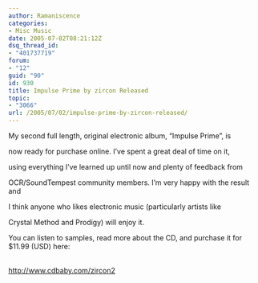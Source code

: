 ```yaml
---
author: Ramaniscence
categories:
- Misc Music
date: 2005-07-02T08:21:12Z
dsq_thread_id:
- "401737719"
forum:
- "12"
guid: "90"
id: 930
title: Impulse Prime by zircon Released
topic:
- "3066"
url: /2005/07/02/impulse-prime-by-zircon-released/
---
```


My second full length, original electronic album, &#8220;Impulse Prime&#8221;, is
  
now ready for purchase online. I&#8217;ve spent a great deal of time on it,
  
using everything I&#8217;ve learned up until now and plenty of feedback from
  
OCR/SoundTempest community members. I&#8217;m very happy with the result and
  
I think anyone who likes electronic music (particularly artists like
  
Crystal Method and Prodigy) will enjoy it. 

You can listen to samples, read more about the CD, and purchase it for $11.99 (USD) here:

<a href="http://www.cdbaby.com/zircon2" target="_self"><br /> http://www.cdbaby.com/zircon2</a>
